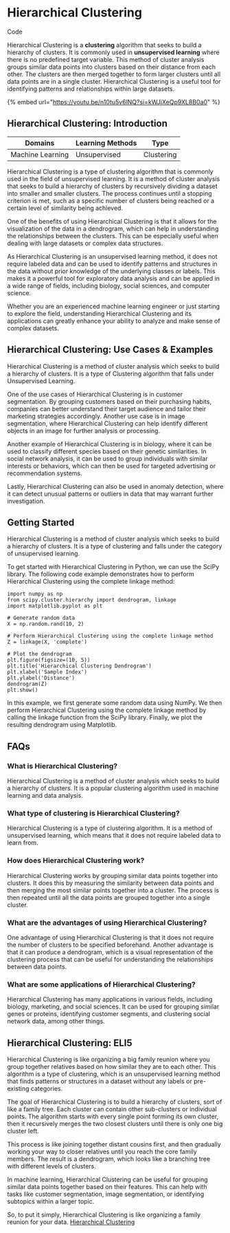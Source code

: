 # Hierarchical Clustering

Code

Hierarchical Clustering is a **clustering** algorithm that seeks to build a hierarchy of clusters. It is commonly used in **unsupervised learning** where there is no predefined target variable. This method of cluster analysis groups similar data points into clusters based on their distance from each other. The clusters are then merged together to form larger clusters until all data points are in a single cluster. Hierarchical Clustering is a useful tool for identifying patterns and relationships within large datasets.

{% embed url="https://youtu.be/n10tu5v6lNQ?si=kWJjXeQp9XL8B0a0" %}

## Hierarchical Clustering: Introduction

| Domains          | Learning Methods | Type       |
| ---------------- | ---------------- | ---------- |
| Machine Learning | Unsupervised     | Clustering |

Hierarchical Clustering is a type of clustering algorithm that is commonly used in the field of unsupervised learning. It is a method of cluster analysis that seeks to build a hierarchy of clusters by recursively dividing a dataset into smaller and smaller clusters. The process continues until a stopping criterion is met, such as a specific number of clusters being reached or a certain level of similarity being achieved.

One of the benefits of using Hierarchical Clustering is that it allows for the visualization of the data in a dendrogram, which can help in understanding the relationships between the clusters. This can be especially useful when dealing with large datasets or complex data structures.

As Hierarchical Clustering is an unsupervised learning method, it does not require labeled data and can be used to identify patterns and structures in the data without prior knowledge of the underlying classes or labels. This makes it a powerful tool for exploratory data analysis and can be applied in a wide range of fields, including biology, social sciences, and computer science.

Whether you are an experienced machine learning engineer or just starting to explore the field, understanding Hierarchical Clustering and its applications can greatly enhance your ability to analyze and make sense of complex datasets.

## Hierarchical Clustering: Use Cases & Examples

Hierarchical Clustering is a method of cluster analysis which seeks to build a hierarchy of clusters. It is a type of Clustering algorithm that falls under Unsupervised Learning.

One of the use cases of Hierarchical Clustering is in customer segmentation. By grouping customers based on their purchasing habits, companies can better understand their target audience and tailor their marketing strategies accordingly. Another use case is in image segmentation, where Hierarchical Clustering can help identify different objects in an image for further analysis or processing.

Another example of Hierarchical Clustering is in biology, where it can be used to classify different species based on their genetic similarities. In social network analysis, it can be used to group individuals with similar interests or behaviors, which can then be used for targeted advertising or recommendation systems.

Lastly, Hierarchical Clustering can also be used in anomaly detection, where it can detect unusual patterns or outliers in data that may warrant further investigation.

## Getting Started

Hierarchical Clustering is a method of cluster analysis which seeks to build a hierarchy of clusters. It is a type of clustering and falls under the category of unsupervised learning.

To get started with Hierarchical Clustering in Python, we can use the SciPy library. The following code example demonstrates how to perform Hierarchical Clustering using the complete linkage method:

```
import numpy as np
from scipy.cluster.hierarchy import dendrogram, linkage
import matplotlib.pyplot as plt

# Generate random data
X = np.random.rand(10, 2)

# Perform Hierarchical Clustering using the complete linkage method
Z = linkage(X, 'complete')

# Plot the dendrogram
plt.figure(figsize=(10, 5))
plt.title('Hierarchical Clustering Dendrogram')
plt.xlabel('Sample Index')
plt.ylabel('Distance')
dendrogram(Z)
plt.show()

```

In this example, we first generate some random data using NumPy. We then perform Hierarchical Clustering using the complete linkage method by calling the linkage function from the SciPy library. Finally, we plot the resulting dendrogram using Matplotlib.

## FAQs

### What is Hierarchical Clustering?

Hierarchical Clustering is a method of cluster analysis which seeks to build a hierarchy of clusters. It is a popular clustering algorithm used in machine learning and data analysis.

### What type of clustering is Hierarchical Clustering?

Hierarchical Clustering is a type of clustering algorithm. It is a method of unsupervised learning, which means that it does not require labeled data to learn from.

### How does Hierarchical Clustering work?

Hierarchical Clustering works by grouping similar data points together into clusters. It does this by measuring the similarity between data points and then merging the most similar points together into a cluster. The process is then repeated until all the data points are grouped together into a single cluster.

### What are the advantages of using Hierarchical Clustering?

One advantage of using Hierarchical Clustering is that it does not require the number of clusters to be specified beforehand. Another advantage is that it can produce a dendrogram, which is a visual representation of the clustering process that can be useful for understanding the relationships between data points.

### What are some applications of Hierarchical Clustering?

Hierarchical Clustering has many applications in various fields, including biology, marketing, and social sciences. It can be used for grouping similar genes or proteins, identifying customer segments, and clustering social network data, among other things.

## Hierarchical Clustering: ELI5

Hierarchical Clustering is like organizing a big family reunion where you group together relatives based on how similar they are to each other. This algorithm is a type of clustering, which is an unsupervised learning method that finds patterns or structures in a dataset without any labels or pre- existing categories.

The goal of Hierarchical Clustering is to build a hierarchy of clusters, sort of like a family tree. Each cluster can contain other sub-clusters or individual points. The algorithm starts with every single point forming its own cluster, then it recursively merges the two closest clusters until there is only one big cluster left.

This process is like joining together distant cousins first, and then gradually working your way to closer relatives until you reach the core family members. The result is a dendrogram, which looks like a branching tree with different levels of clusters.

In machine learning, Hierarchical Clustering can be useful for grouping similar data points together based on their features. This can help with tasks like customer segmentation, image segmentation, or identifying subtopics within a larger topic.

So, to put it simply, Hierarchical Clustering is like organizing a family reunion for your data. [Hierarchical Clustering](https://serp.ai/hierarchical-clustering/)
